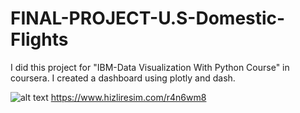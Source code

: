# FINAL-PROJECT-U.S-Domestic-Flights
I did this project for "IBM-Data Visualization With Python Course" in coursera. I created a dashboard using plotly and dash.


![alt text](https://www.hizliresim.com/r4n6wm8/to/img.png)
https://www.hizliresim.com/r4n6wm8
